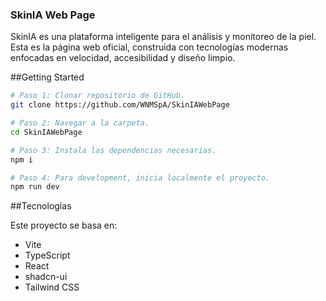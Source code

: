 
### SkinIA Web Page


SkinIA es una plataforma inteligente para el análisis y monitoreo de la piel. Esta es la página web oficial, construida con tecnologías modernas enfocadas en velocidad, accesibilidad y diseño limpio.

##Getting Started

```sh
# Paso 1: Clonar repositorio de GitHub.
git clone https://github.com/WNMSpA/SkinIAWebPage

# Paso 2: Navegar a la carpeta.
cd SkinIAWebPage

# Paso 3: Instala las dependencias necesarias.
npm i

# Paso 4: Para development, inicia localmente el proyecto.
npm run dev
```

##Tecnologías 

Este proyecto se basa en:
- Vite
- TypeScript
- React
- shadcn-ui
- Tailwind CSS


